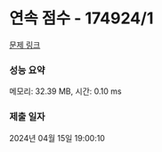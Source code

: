 # 연속 점수 - 174924/1 

[문제 링크](https://level.goorm.io/exam/174924/%EC%97%B0%EC%86%8D-%EC%A0%90%EC%88%98/quiz/1) 

### 성능 요약

메모리: 32.39 MB, 시간: 0.10 ms

### 제출 일자

2024년 04월 15일 19:00:10

